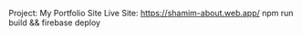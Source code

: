 Project: My Portfolio Site
Live Site: https://shamim-about.web.app/
npm run build && firebase deploy